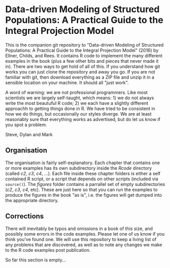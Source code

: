 # Data-driven Modeling of Structured Populations: A Practical Guide to the Integral Projection Model

This is the companion git repository to "Data-driven Modeling of Structured Populations: A Practical Guide to the Integral Projection Model" (2016) by Ellner, Childs, and Rees. It contains R code to implement the many different examples in the book (plus a few other bits and pieces that never made it in). There are two ways to get hold of all of this. If you understand how git works you can just clone the repository and away you go. If you are not familiar with git, then download everything as a ZIP file and unzip it in a sensible location on your machine. It should all "just work".

A word of warning: we are not professional programmers. Like most scientists we are largely self-taught, which means: 1) we do not always write the most beautuful R code; 2) we each have a slightly different approachh to getting things done in R. We have tried to be consistent in how we do things, but occasionally our styles diverge. We are at least reasonably sure that everything works as advertised, but do let us know if you spot a problem. 

Steve, Dylan and Mark

## Organisation

The organisation is fairly self-explanatory. Each chapter that contains one or more examples has its own subdirectory inside the *Rcode* directory (called *c2*, *c3*, *c4*, ...). Each file inside these chapter folders is either a self contained R script, or a script that depends on other scripts (included via `source()`). The *figures* folder contains a parrallel set of empty subdirectories (*c2*, *c3*, *c4*, etc). These are just here so that you can run the examples to produce the figures in the book "as is", i.e. the figures will get dumped into the appropriate directory.

## Corrections

There will inevitably be typos and omissions in a book of this size, and possibly some errors in the code examples. Please let one of us know if you think you've found one. We will use this repository to keep a living list of any problems that are discovered, as well as to note any changes we make to the R code examples post publication.

So far this section is empty...
